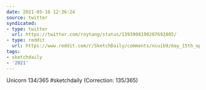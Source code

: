```yaml
---
date: 2021-05-16 12:36:24
source: twitter
syndicated:
- type: twitter
  url: https://twitter.com/roytang/status/1393908190207692805/
- type: reddit
  url: https://www.reddit.com/r/SketchDaily/comments/ncuib9/may_15th_upset_urial_undermines_ugly_unicorn/gybhihm/
tags:
- sketchdaily
- '2021'
---
```


Unicorn 134/365 #sketchdaily (Correction: 135/365)